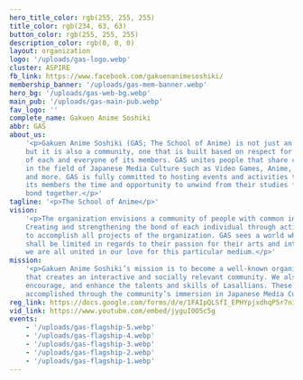 ```yaml
---
hero_title_color: rgb(255, 255, 255)
title_color: rgb(234, 63, 63)
button_color: rgb(255, 255, 255)
description_color: rgb(0, 0, 0)
layout: organization
logo: '/uploads/gas-logo.webp'
cluster: ASPIRE
fb_link: https://www.facebook.com/gakuenanimesoshiki/
membership_banner: '/uploads/gas-mem-banner.webp'
hero_bg: '/uploads/gas-web-bg.webp'
main_pub: '/uploads/gas-main-pub.webp'
fav_logo: ''
complete_name: Gakuen Anime Soshiki
abbr: GAS
about_us:
    '<p>Gakuen Anime Soshiki (GAS; The School of Anime) is not just an organization,
    but it is also a community, one that is built based on respect for the interests
    of each and everyone of its members. GAS unites people that share common interests
    in the field of Japanese Media Culture such as Video Games, Anime, Manga, Music
    and more. GAS is fully committed to hosting events and activities that could give
    its members the time and opportunity to unwind from their studies for a bit and
    bond together.</p>'
tagline: '<p>The School of Anime</p>'
vision:
    '<p>The organization envisions a community of people with common interests.
    Creating and strengthening the bond of each individual through activities, we envision
    to accomplish all projects of the organization. GAS sees a world where no person
    shall be limited in regards to their passion for their arts and interests, where
    we are all united in our love for this particular medium.</p>'
mission:
    '<p>Gakuen Anime Soshiki’s mission is to become a well-known organization
    that creates an interactive and socially relevant community. We also aim to inspire,
    encourage, and enhance the talents and skills of Lasallians. These goals will be
    accomplished through the community’s immersion in Japanese Media Culture.</p>'
reg_link: https://docs.google.com/forms/d/e/1FAIpQLSfI_EPHYpjxdhqP5r7n17rsqHrSa9FjQMakxoZcOFBrWRiOrQ/viewform?pli=1
vid_link: https://www.youtube.com/embed/jyguI0O5c5g
events:
    - '/uploads/gas-flagship-5.webp'
    - '/uploads/gas-flagship-4.webp'
    - '/uploads/gas-flagship-3.webp'
    - '/uploads/gas-flagship-2.webp'
    - '/uploads/gas-flagship-1.webp'
---
```


